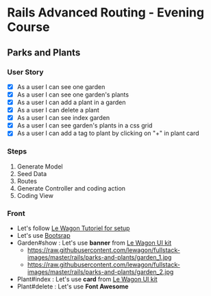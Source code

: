 # Rails Advanced Routing - Evening Course

## Parks and Plants

### User Story

- [x] As a user I can see one garden
- [x] As a user I can see one garden's plants
- [x] As a user I can add a plant in a garden
- [x] As a user I can delete a plant
- [x] As a user I can see index garden
- [x] As a user I can see garden's plants in a css grid
- [x] As a user I can add a tag to plant by clicking on "+" in plant card

### Steps

1. Generate Model
2. Seed Data
3. Routes
4. Generate Controller and coding action
5. Coding View

### Front

- Let's follow [Le Wagon Tutoriel for setup](https://github.com/lewagon/rails-stylesheets/blob/master/README.md)
- Let's use [Bootsrap](https://getbootstrap.com/)
- Garden#show : Let's use **banner** from [Le Wagon UI kit](https://uikit.lewagon.com/documentation#banner)
  - https://raw.githubusercontent.com/lewagon/fullstack-images/master/rails/parks-and-plants/garden_1.jpg
  - https://raw.githubusercontent.com/lewagon/fullstack-images/master/rails/parks-and-plants/garden_2.jpg
- Plant#index : Let's use **card** from [Le Wagon UI kit](https://uikit.lewagon.com/documentation#card_category)
- Plant#delete : Let's use **Font Awesome**

